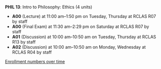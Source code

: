 **PHIL 13**: Intro to Philosophy:  Ethics (4 units)

- **A00** (Lecture) at 11:00 am–1:50 pm on Tuesday, Thursday at RCLAS R07 by staff
- **A00** (Final Exam) at 11:30 am–2:29 pm on Saturday at RCLAS R07 by staff
- **A01** (Discussion) at 10:00 am–10:50 am on Tuesday, Thursday at RCLAS R13 by staff
- **A02** (Discussion) at 10:00 am–10:50 am on Monday, Wednesday at RCLAS R04 by staff

[Enrollment numbers over time](./PHIL13.tsv)
